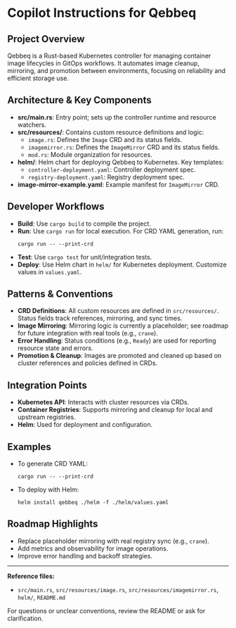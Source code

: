 # Copilot Instructions for Qebbeq

## Project Overview
Qebbeq is a Rust-based Kubernetes controller for managing container image lifecycles in GitOps workflows. It automates image cleanup, mirroring, and promotion between environments, focusing on reliability and efficient storage use.

## Architecture & Key Components
- **src/main.rs**: Entry point; sets up the controller runtime and resource watchers.
- **src/resources/**: Contains custom resource definitions and logic:
  - `image.rs`: Defines the `Image` CRD and its status fields.
  - `imagemirror.rs`: Defines the `ImageMirror` CRD and its status fields.
  - `mod.rs`: Module organization for resources.
- **helm/**: Helm chart for deploying Qebbeq to Kubernetes. Key templates:
  - `controller-deployment.yaml`: Controller deployment spec.
  - `registry-deployment.yaml`: Registry deployment spec.
- **image-mirror-example.yaml**: Example manifest for `ImageMirror` CRD.

## Developer Workflows
- **Build**: Use `cargo build` to compile the project.
- **Run**: Use `cargo run` for local execution. For CRD YAML generation, run:
  ```pwsh
  cargo run -- --print-crd
  ```
- **Test**: Use `cargo test` for unit/integration tests.
- **Deploy**: Use Helm chart in `helm/` for Kubernetes deployment. Customize values in `values.yaml`.

## Patterns & Conventions
- **CRD Definitions**: All custom resources are defined in `src/resources/`. Status fields track references, mirroring, and sync times.
- **Image Mirroring**: Mirroring logic is currently a placeholder; see roadmap for future integration with real tools (e.g., `crane`).
- **Error Handling**: Status conditions (e.g., `Ready`) are used for reporting resource state and errors.
- **Promotion & Cleanup**: Images are promoted and cleaned up based on cluster references and policies defined in CRDs.

## Integration Points
- **Kubernetes API**: Interacts with cluster resources via CRDs.
- **Container Registries**: Supports mirroring and cleanup for local and upstream registries.
- **Helm**: Used for deployment and configuration.

## Examples
- To generate CRD YAML:
  ```pwsh
  cargo run -- --print-crd
  ```
- To deploy with Helm:
  ```pwsh
  helm install qebbeq ./helm -f ./helm/values.yaml
  ```

## Roadmap Highlights
- Replace placeholder mirroring with real registry sync (e.g., `crane`).
- Add metrics and observability for image operations.
- Improve error handling and backoff strategies.

---
**Reference files:**
- `src/main.rs`, `src/resources/image.rs`, `src/resources/imagemirror.rs`, `helm/`, `README.md`

For questions or unclear conventions, review the README or ask for clarification.
